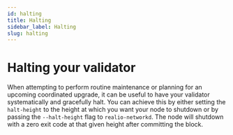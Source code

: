 ```yaml
---
id: halting
title: Halting
sidebar_label: Halting
slug: halting
---
```


# Halting your validator
When attempting to perform routine maintenance or planning for an upcoming coordinated upgrade, it can be useful to have
your validator systematically and gracefully halt. You can achieve this by either setting the `halt-height` to the
height at which you want your node to shutdown or by passing the `--halt-height` flag to `realio-networkd`. The node will
shutdown with a zero exit code at that given height after committing the block.
